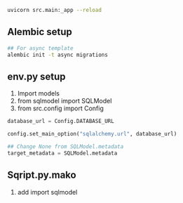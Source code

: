 ```sh
uvicorn src.main:_app --reload
```

## Alembic setup
```sh
## For async template
alembic init -t async migrations
```

## env.py setup
1. Import models
2. from sqlmodel import SQLModel
3. from src.config import Config

```py
database_url = Config.DATABASE_URL
```

```py
config.set_main_option("sqlalchemy.url", database_url)  
```

```py
## Change None from SQLModel.metadata
target_metadata = SQLModel.metadata
```

## Sqript.py.mako
1. add
import sqlmodel